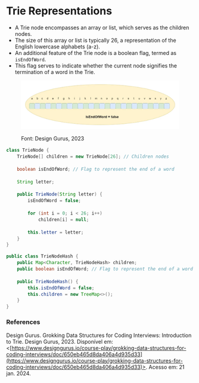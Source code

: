 # Trie Representations

* A Trie node encompasses an array or list, which serves as the children nodes.
* The size of this array or list is typically 26, a representation of the English lowercase alphabets (a-z).
* An additional feature of the Trie node is a boolean flag, termed as `isEndOfWord`.
* This flag serves to indicate whether the current node signifies the termination of a word in the Trie.

<figure><img src="../../.gitbook/assets/array-representation-trie.png" alt=""><figcaption><p>Font: Design Gurus, 2023</p></figcaption></figure>

```java
class TrieNode {
    TrieNode[] children = new TrieNode[26]; // Children nodes
    
    boolean isEndOfWord; // Flag to represent the end of a word

    String letter;

    public TrieNode(String letter) {
        isEndOfWord = false;
        
        for (int i = 0; i < 26; i++)
            children[i] = null;

        this.letter = letter;
    }
}
```



```java
public class TrieNodeHash {
    public Map<Character, TrieNodeHash> children;
    public boolean isEndOfWord; // Flag to represent the end of a word

    public TrieNodeHash() {
        this.isEndOfWord = false;
        this.children = new TreeMap<>();
    }
}
```



### References

Design Gurus. Grokking Data Structures for Coding Interviews: Introduction to Trie. Design Gurus, 2023. Disponível em: <[https://www.designgurus.io/course-play/grokking-data-structures-for-coding-interviews/doc/650eb465d8da406a4d935d33](https://www.designgurus.io/course-play/grokking-data-structures-for-coding-interviews/doc/650eb465d8da406a4d935d33)>. Acesso em: 21 jan. 2024.
